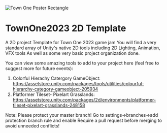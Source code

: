 ![Town One Poster Rectangle](https://github.com/DavidBogu/TownOne2023-2D-Template/assets/45219435/3eaf9443-baf3-41bf-ad24-c5ea838954d6)



# TownOne2023 2D Template
A 2D project Template for Town One 2023 game jam
You will find a very standard array of Unity's native 2D tools including 2D Lighting, Animation, VFX tools
As well as some very basic project organization done. 

You can view some amazing tools to add to your project here (feel free to suggest more for future events):
1. Colorful Hierachy Catergory GameObject: https://assetstore.unity.com/packages/tools/utilities/colourful-hierarchy-category-gameobject-205934
2. Platformer Tileset- Pixelart Grasslands: https://assetstore.unity.com/packages/2d/environments/platformer-tileset-pixelart-grasslands-248158


Note: Please protect your master branch! Go to settings->branches->add protection branch rule and enable Require a pull request before merging to avoid unneeded conflicts!

